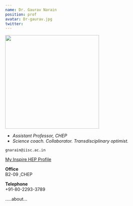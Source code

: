 ```yaml
---
name: Dr. Gaurav Narain
position: prof
avatar: Dr-gaurav.jpg
twitter: 
---
```


<img width="300" src="{{site.baseurl}}/images/people/{{page.avatar}}" data-action="zoom">

- _Assistant Professor, CHEP_<br>
- _Science coach. Collaborator. Transdisciplinary optimist._

<i class="fa fa-envelope-o"></i> `gnarain@iisc.ac.in`

[My Inspire HEP Profile](https://inspirehep.net/authors/1033768?ui-citation-summary=true)

**Office**<br>
B2-09 ,CHEP <br>

**Telephone**<br>
+91-80-2293-3789

 .....about...
